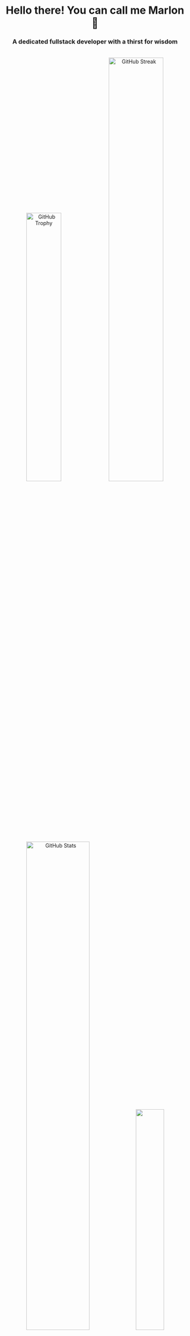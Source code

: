 <h1 align="center">Hello there! You can call me Marlon 🐻</h1>
<h3 align="center">A dedicated fullstack developer with a thirst for wisdom</h3>

<br/>

<div align="center">
    <img width=43% src="https://github-profile-trophy.vercel.app/?username=marloikhodi&theme=dracula&margin-w=5&margin-h=5&column=4&no-frame=true" alt="GitHub Trophy" />
    <img width=54% src="https://github-readme-streak-stats.herokuapp.com/?user=marloikhodi&theme=dracula&hide_border=true" alt="GitHub Streak" />    
    <img width="58%" src="https://github-readme-stats.vercel.app/api?username=marloikhodi&show_icons=true&locale=en&theme=dracula&hide_border=true" alt="GitHub Stats" /> 
    <img  width="39%" src="https://github-readme-stats.vercel.app/api/top-langs?username=marloikhodi&show_icons=true&locale=en&theme=dracula&hide_border=true&layout=donut" />
</div>

<br/>

<h3 align="left">Currently learning:</h3>
<p><b>Building my skills in these programming languages and applications, with an emphasis on backend development</b></p>

![My Skills](https://skillicons.dev/icons?i=git,html,css,js,py,react,figma)

<h3 align="left">Where to find me:</h3>

[![Linkedin](https://skillicons.dev/icons?i=linkedin)](https://www.linkedin.com/in/deivid-marlon-abba8b309/) [![instagram](https://skillicons.dev/icons?i=instagram)](https://www.instagram.com/marlon.serafim)
